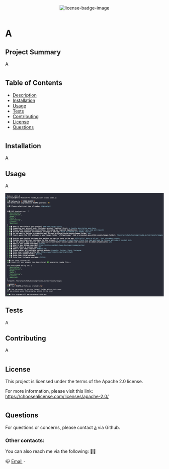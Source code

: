 

<div align="center">
	<img src="https://img.shields.io/badge/License-Apache%202.0-orange.svg" alt="license-badge-image">
</div>  
<br>


# A

## Project Summary

A

#

## Table of Contents

* [Description](#description)
* [Installation](#installation)
* [Usage](#usage)
* [Tests](#tests)
* [Contributing](#contributing)
* [License](#license)
* [Questions](#questions)
#

## Installation

A


## Usage

A


![Product Screenshot](../assets/images/screenshot.png)

## Tests

A


## Contributing

A





#
## License

This project is licensed under the terms of the Apache 2.0 license.

For more information, please visit this link: https://choosealicense.com/licenses/apache-2.0/



#
## Questions

For questions or concerns, please contact [a](a) via Github.
###  Other contacts:

You can also reach me via the following: 👻💬

📪 [Email](a) ·  


